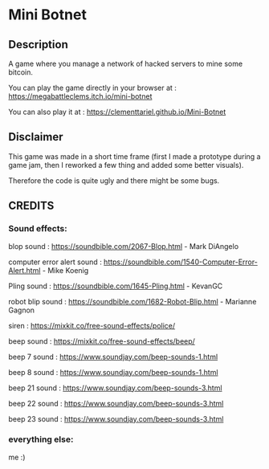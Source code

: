 # Mini Botnet

## Description

A game where you manage a network of hacked servers to mine some bitcoin.

You can play the game directly in your browser at : https://megabattleclems.itch.io/mini-botnet

You can also play it at : https://clementtariel.github.io/Mini-Botnet

## Disclaimer

This game was made in a short time frame (first I made a prototype during a game jam, then I reworked a few thing and added some better visuals).

Therefore the code is quite ugly and there might be some bugs.

## CREDITS

### Sound  effects:

blop sound : https://soundbible.com/2067-Blop.html - Mark DiAngelo

computer error alert sound : https://soundbible.com/1540-Computer-Error-Alert.html - Mike Koenig

Pling sound : https://soundbible.com/1645-Pling.html - KevanGC

robot blip sound : https://soundbible.com/1682-Robot-Blip.html - Marianne Gagnon

siren : https://mixkit.co/free-sound-effects/police/

beep sound : https://mixkit.co/free-sound-effects/beep/

beep 7 sound : https://www.soundjay.com/beep-sounds-1.html

beep 8 sound : https://www.soundjay.com/beep-sounds-1.html

beep 21 sound : https://www.soundjay.com/beep-sounds-3.html

beep 22 sound : https://www.soundjay.com/beep-sounds-3.html

beep 23 sound : https://www.soundjay.com/beep-sounds-3.html


### everything else:

me :)